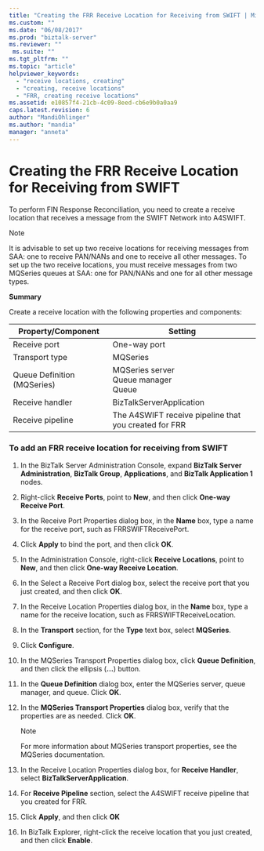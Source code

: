 ```yaml
---
title: "Creating the FRR Receive Location for Receiving from SWIFT | Microsoft Docs"
ms.custom: ""
ms.date: "06/08/2017"
ms.prod: "biztalk-server"
ms.reviewer: ""
 ms.suite: ""
ms.tgt_pltfrm: ""
ms.topic: "article"
helpviewer_keywords: 
  - "receive locations, creating"
  - "creating, receive locations"
  - "FRR, creating receive locations"
ms.assetid: e10857f4-21cb-4c09-8eed-cb6e9b0a0aa9
caps.latest.revision: 6
author: "MandiOhlinger"
ms.author: "mandia"
manager: "anneta"
---
```

# Creating the FRR Receive Location for Receiving from SWIFT
To perform FIN Response Reconciliation, you need to create a receive location that receives a message from the SWIFT Network into A4SWIFT.  
  
> [!NOTE]
>  It is advisable to set up two receive locations for receiving messages from SAA: one to receive PAN/NANs and one to receive all other messages. To set up the two receive locations, you must receive messages from two MQSeries queues at SAA: one for PAN/NANs and one for all other message types.  
  
 **Summary**  
  
 Create a receive location with the following properties and components:  
  
|Property/Component|Setting|  
|-------------------------|-------------|  
|Receive port|One-way port|  
|Transport type|MQSeries|  
|Queue Definition (MQSeries)|MQSeries server<br />Queue manager<br />Queue|  
|Receive handler|BizTalkServerApplication|  
|Receive pipeline|The A4SWIFT receive pipeline that you created for FRR|  
  
### To add an FRR receive location for receiving from SWIFT  
  
1.  In the BizTalk Server Administration Console, expand **BizTalk Server Administration**, **BizTalk Group**, **Applications**, and  **BizTalk Application 1** nodes.  
  
2.  Right-click **Receive Ports**, point to **New**, and then click **One-way Receive Port**.  
  
3.  In the Receive Port Properties dialog box, in the **Name** box, type a name for the receive port, such as FRRSWIFTReceivePort.  
  
4.  Click **Apply** to bind the port, and then click **OK**.  
  
5.  In the Administration Console, right-click **Receive Locations**, point to **New**, and then click **One-way Receive Location**.  
  
6.  In the Select a Receive Port dialog box, select the receive port that you just created, and then click **OK**.  
  
7.  In the Receive Location Properties dialog box, in the **Name** box, type a name for the receive location, such as FRRSWIFTReceiveLocation.  
  
8.  In the **Transport** section, for the **Type** text box, select **MQSeries**.  
  
9. Click **Configure**.  
  
10. In the MQSeries Transport Properties dialog box, click **Queue Definition**, and then click the ellipsis (**…**) button.  
  
11. In the **Queue Definition** dialog box, enter the MQSeries server, queue manager, and queue. Click **OK**.  
  
12. In the **MQSeries Transport Properties** dialog box, verify that the properties are as needed. Click **OK**.  
  
    > [!NOTE]
    >  For more information about MQSeries transport properties, see the MQSeries documentation.  
  
13. In the Receive Location Properties dialog box, for **Receive Handler**, select **BizTalkServerApplication**.  
  
14. For **Receive Pipeline** section, select the A4SWIFT receive pipeline that you created for FRR.  
  
15. Click **Apply**, and then click **OK**  
  
16. In BizTalk Explorer, right-click the receive location that you just created, and then click **Enable**.